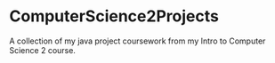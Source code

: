 # ComputerScience2Projects
A collection of my java project coursework from my Intro to Computer Science 2 course.
